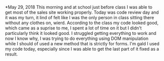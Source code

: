 *May 29, 2018
This morning and at school just before class I was able to get most of the sales site working properly.
Today was code review day and it was my turn, it lind of felt like I was the only person in class sitting there without any clothes on, wierd.
According to the class my code looked good, which came as a suprise to me, I spent a lot of time on it but I didn't particularly think it looked good.
I struggled getting everything to work and now I know why, I was trying to do everything using DOM manipulation while I should of used a new method that is strictly for forms.
I'm gald I used my code today, especially since I was able to get the last part of it fixed as a result.
